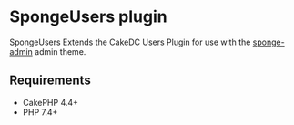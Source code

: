 # SpongeUsers plugin

SpongeUsers Extends the CakeDC Users Plugin for use with the [sponge-admin](https://github.com/mikebirch/sponge-admin) admin theme.

## Requirements

* CakePHP 4.4+
* PHP 7.4+
